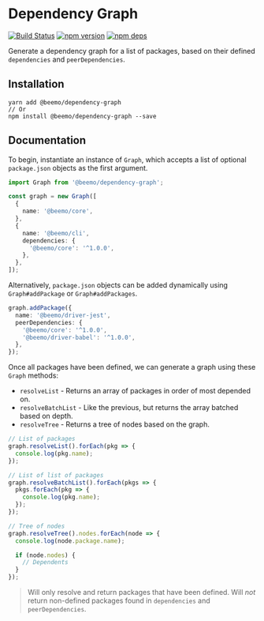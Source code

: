# Dependency Graph

[![Build Status](https://travis-ci.org/beemojs/beemo.svg?branch=master)](https://travis-ci.org/beemojs/beemo)
[![npm version](https://badge.fury.io/js/%40beemo%2Fdependency-graph.svg)](https://www.npmjs.com/package/@beemo/dependency-graph)
[![npm deps](https://david-dm.org/beemojs/beemo.svg?path=packages/dependency-graph)](https://www.npmjs.com/package/@beemo/dependency-graph)

Generate a dependency graph for a list of packages, based on their defined `dependencies` and
`peerDependencies`.

## Installation

```
yarn add @beemo/dependency-graph
// Or
npm install @beemo/dependency-graph --save
```

## Documentation

To begin, instantiate an instance of `Graph`, which accepts a list of optional `package.json`
objects as the first argument.

```ts
import Graph from '@beemo/dependency-graph';

const graph = new Graph([
  {
    name: '@beemo/core',
  },
  {
    name: '@beemo/cli',
    dependencies: {
      '@beemo/core': '^1.0.0',
    },
  },
]);
```

Alternatively, `package.json` objects can be added dynamically using `Graph#addPackage` or
`Graph#addPackages`.

```ts
graph.addPackage({
  name: '@beemo/driver-jest',
  peerDependencies: {
    '@beemo/core': '^1.0.0',
    '@beemo/driver-babel': '^1.0.0',
  },
});
```

Once all packages have been defined, we can generate a graph using these `Graph` methods:

- `resolveList` - Returns an array of packages in order of most depended on.
- `resolveBatchList` - Like the previous, but returns the array batched based on depth.
- `resolveTree` - Returns a tree of nodes based on the graph.

```ts
// List of packages
graph.resolveList().forEach(pkg => {
  console.log(pkg.name);
});

// List of list of packages
graph.resolveBatchList().forEach(pkgs => {
  pkgs.forEach(pkg => {
    console.log(pkg.name);
  });
});

// Tree of nodes
graph.resolveTree().nodes.forEach(node => {
  console.log(node.package.name);

  if (node.nodes) {
    // Dependents
  }
});
```

> Will only resolve and return packages that have been defined. Will _not_ return non-defined
> packages found in `dependencies` and `peerDependencies`.
